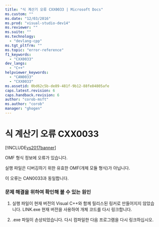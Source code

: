 ```yaml
---
title: "식 계산기 오류 CXX0033 | Microsoft Docs"
ms.custom: ""
ms.date: "12/03/2016"
ms.prod: "visual-studio-dev14"
ms.reviewer: ""
ms.suite: ""
ms.technology: 
  - "devlang-cpp"
ms.tgt_pltfrm: ""
ms.topic: "error-reference"
f1_keywords: 
  - "CXX0033"
dev_langs: 
  - "C++"
helpviewer_keywords: 
  - "CAN0033"
  - "CXX0033"
ms.assetid: 0bd62c5b-de89-481f-9b12-88fe84805afe
caps.latest.revision: 6
caps.handback.revision: 6
author: "corob-msft"
ms.author: "corob"
manager: "ghogen"
---
```

# 식 계산기 오류 CXX0033
[!INCLUDE[vs2017banner](../../assembler/inline/includes/vs2017banner.md)]

OMF 형식 정보에 오류가 있습니다.  
  
 실행 파일은 디버깅하기 위한 유효한 OMF\(개체 모듈 형식\)가 아닙니다.  
  
 이 오류는 CAN0033과 동일합니다.  
  
### 문제 해결을 위하여 확인해 볼 수 있는 원인  
  
1.  실행 파일이 현재 버전의 Visual C\+\+와 함께 릴리스된 링커로 만들어지지 않았습니다.  LINK.exe 현재 버전을 사용하여 개체 코드를 다시 링크합니다.  
  
2.  .exe 파일이 손상되었습니다.  다시 컴파일한 다음 프로그램을 다시 링크하십시오.
